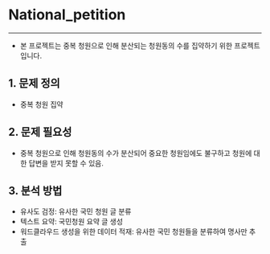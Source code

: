 # National_petition
---
* 본 프로젝트는 중복 청원으로 인해 분산되는 청원동의 수를 집약하기 위한 프로젝트입니다.

## 1. 문제 정의
* 중복 청원 집약

## 2. 문제 필요성
* 중복 청원으로 인해 청원동의 수가 분산되어 중요한 청원임에도 불구하고 청원에 대한 답변을 받지 못할 수 있음.

## 3. 분석 방법
* 유사도 검정: 유사한 국민 청원 글 분류
* 텍스트 요약: 국민청원 요약 글 생성
* 워드클라우드 생성을 위한 데이터 적재: 유사한 국민 청원들을 분류하여 명사만 추출 

